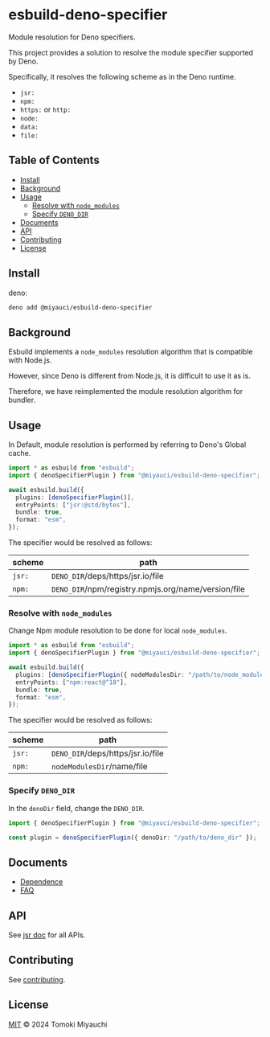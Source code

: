 # esbuild-deno-specifier

Module resolution for Deno specifiers.

This project provides a solution to resolve the module specifier supported by
Deno.

Specifically, it resolves the following scheme as in the Deno runtime.

- `jsr:`
- `npm:`
- `https:` or `http:`
- `node:`
- `data:`
- `file:`

## Table of Contents <!-- omit in toc -->

- [Install](#install)
- [Background](#background)
- [Usage](#usage)
  - [Resolve with `node_modules`](#resolve-with-node_modules)
  - [Specify `DENO_DIR`](#specify-deno_dir)
- [Documents](#documents)
- [API](#api)
- [Contributing](#contributing)
- [License](#license)

## Install

deno:

```bash
deno add @miyauci/esbuild-deno-specifier
```

## Background

Esbuild implements a `node_modules` resolution algorithm that is compatible with
Node.js.

However, since Deno is different from Node.js, it is difficult to use it as is.

Therefore, we have reimplemented the module resolution algorithm for bundler.

## Usage

In Default, module resolution is performed by referring to Deno's Global cache.

```ts
import * as esbuild from "esbuild";
import { denoSpecifierPlugin } from "@miyauci/esbuild-deno-specifier";

await esbuild.build({
  plugins: [denoSpecifierPlugin()],
  entryPoints: ["jsr:@std/bytes"],
  bundle: true,
  format: "esm",
});
```

The specifier would be resolved as follows:

| scheme | path                                                |
| ------ | --------------------------------------------------- |
| `jsr:` | `DENO_DIR`/deps/https/jsr.io/file                   |
| `npm:` | `DENO_DIR`/npm/registry.npmjs.org/name/version/file |

### Resolve with `node_modules`

Change Npm module resolution to be done for local `node_modules`.

```ts
import * as esbuild from "esbuild";
import { denoSpecifierPlugin } from "@miyauci/esbuild-deno-specifier";

await esbuild.build({
  plugins: [denoSpecifierPlugin({ nodeModulesDir: "/path/to/node_modules" })],
  entryPoints: ["npm:react@^18"],
  bundle: true,
  format: "esm",
});
```

The specifier would be resolved as follows:

| scheme | path                              |
| ------ | --------------------------------- |
| `jsr:` | `DENO_DIR`/deps/https/jsr.io/file |
| `npm:` | `nodeModulesDir`/name/file        |

### Specify `DENO_DIR`

In the `denoDir` field, change the `DENO_DIR`.

```ts
import { denoSpecifierPlugin } from "@miyauci/esbuild-deno-specifier";

const plugin = denoSpecifierPlugin({ denoDir: "/path/to/deno_dir" });
```

## Documents

- [Dependence](./docs/dependence.md)
- [FAQ](./docs/faq.md)

## API

See [jsr doc](https://jsr.io/@miyauci/esbuild-deno-specifier) for all APIs.

## Contributing

See [contributing](CONTRIBUTING.md).

## License

[MIT](LICENSE) © 2024 Tomoki Miyauchi
